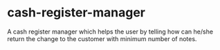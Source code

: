 # cash-register-manager

A cash register manager which helps the user by telling how can he/she return the change to the customer with minimum number of notes.
